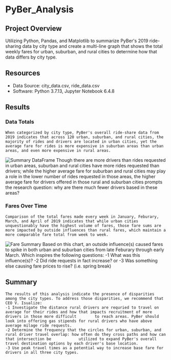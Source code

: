 # PyBer_Analysis
## Project Overview
Utilizing Python, Pandas, and Matplotlib to summarize PyBer's 2019 ride-sharing data by city type and create a multi-line graph that shows the total weekly fares for urban, suburban, and rural cities to determine how that data differs by city type.
## Resources
- Data Source: city_data.csv, ride_data.csv
- Software: Python 3.7.13, Jupyter Notebook 6.4.8
## Results
### Data Totals
    When categorized by city type, PyBer's overall ride-share data from 2019 indicates that across 120 urban, suburban, and rural cities, the majority of rides and drivers are located in urban cities, yet the average fare for rides is more expensive in suburban areas than urban areas, and even more expensive in rural areas.
![Summary DataFrame](link)
    Though there are more drivers than rides requested in urban areas, suburban and rural cities have more rides requested than drivers; while the higher average fare for suburban and rural cities may play a role in the lower number of rides requested in those areas, the higher average fare for drivers offered in those rural and suburban cities prompts the research question: why are there much fewer drivers based in these areas?
### Fares Over Time
    Comparison of the total fares made every week in January, Feburary, March, and April of 2019 indicates that while urban cities unquestionably have the highest volume of fares, those fare sums are more impacted by outside influences than rural fares, which maintain a more comparable fare total from week to week. 
![Fare Summary](link)
    Based on this chart, an outside influence(s) caused fares to spike in both urban and suburban cities from late Feburary through early March. Which inspires the following questions: 
    -1 What was this influence(s)? 
    -2 Did ride requests in fact increase? or
    -3 Was something else causing fare prices to rise? (i.e. spring break)
## Summary
    The results of this analysis indicate the presence of disparities among the city types. To address those disparities, we recommend that CEO V. Isualize:
    -1 Investigate the distance rural drivers are requried to travel on average for their rides and how that impacts recruitment of more drivers in those more difficult        to reach areas. PyBer should look into offering gas stipends for rural drivers who have above average milage ride requests.
    -2 Determine the frequency that the circles for urban, suburban, and rural driver travel overlap: how often do they cross paths and how can that intersection be            utilized to expand PyBer's overall travel destination options by each driver's base location.
    -3 Use peak travel times as a potential way to increase base fare for drivers in all three city types.
